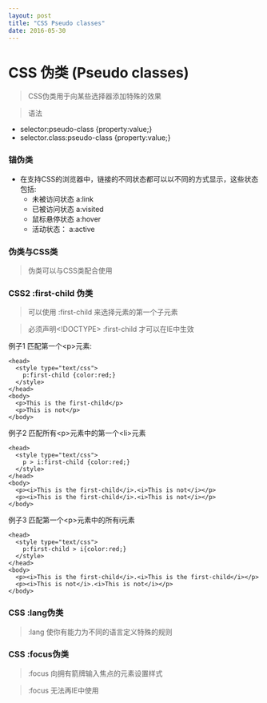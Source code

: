 ```yaml
---
layout: post
title: "CSS Pseudo classes"
date: 2016-05-30
---
```


# CSS 伪类 (Pseudo classes)

> CSS伪类用于向某些选择器添加特殊的效果

> 语法
  - selector:pseudo-class {property:value;}
  - selector.class:pseudo-class {property:value;}

### 锚伪类

* 在支持CSS的浏览器中，链接的不同状态都可以以不同的方式显示，这些状态包括:
  - 未被访问状态 a:link
  - 已被访问状态 a:visited
  - 鼠标悬停状态 a:hover
  - 活动状态：   a:active

### 伪类与CSS类

> 伪类可以与CSS类配合使用

### CSS2 :first-child 伪类

> 可以使用 :first-child 来选择元素的第一个子元素

> 必须声明<!DOCTYPE> :first-child 才可以在IE中生效

例子1 匹配第一个&lt;p&gt;元素:

    <head>
      <style type="text/css">
        p:first-child {color:red;}
      </style>
    </head>
    <body>
      <p>This is the first-child</p>
      <p>This is not</p>
    </body>

例子2 匹配所有&lt;p&gt;元素中的第一个&lt;li&gt;元素

    <head>
      <style type="text/css">
        p > i:first-child {color:red;}
      </style>
    </head>
    <body>
      <p><i>This is the first-child</i>.<i>This is not</i></p>
      <p><i>This is the first-child</i>.<i>This is not</i></p>
    </body>

例子3 匹配第一个&lt;p&gt;元素中的所有i元素

    <head>
      <style type="text/css">
        p:first-child > i{color:red;}
      </style>
    </head>
    <body>
      <p><i>This is the first-child</i>.<i>This is the first-child</i></p>
      <p><i>This is not</i>.<i>This is not</i></p>
    </body>

### CSS :lang伪类

> :lang 使你有能力为不同的语言定义特殊的规则


### CSS :focus伪类

> :focus 向拥有箭牌输入焦点的元素设置样式

> :focus 无法再IE中使用
